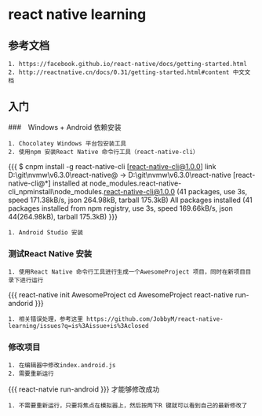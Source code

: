 # react native learning
## 参考文档

	1. https://facebook.github.io/react-native/docs/getting-started.html
	2. http://reactnative.cn/docs/0.31/getting-started.html#content 中文文档


## 入门
###　Windows + Android 依赖安装

	1. Chocolatey Windows 平台包安装工具
	2. 使用npm 安装React Native 命令行工具（react-native-cli）

{{{
$ cnpm install -g react-native-cli
[react-native-cli@1.0.0] link D:\git\nvmw\v6.3.0\react-native@ -> D:\git\nvmw\v6.3.0\react-native
[react-native-cli@*] installed at node_modules\.react-native-cli_npminstall\node_modules\.react-native-cli@1.0.0 (41 packages, use 3s, speed 171.38kB/s, json 264.98kB, tarball 175.3kB)
All packages installed (41 packages installed from npm registry, use 3s, speed 169.66kB/s, json 44(264.98kB), tarball 175.3kB)
}}}

	1. Android Studio 安装


### 测试React Native 安装

	1. 使用React Native 命令行工具进行生成一个AwesomeProject 项目，同时在新项目目录下进行运行

{{{
react-native init AwesomeProject
cd AwesomeProject
react-native run-andorid
}}}

	1. 相关错误处理，参考这里 https://github.com/JobbyM/react-native-learning/issues?q=is%3Aissue+is%3Aclosed


### 修改项目

	1. 在编辑器中修改index.android.js
	2. 需要重新运行

{{{
react-natvie run-android
}}}
才能够修改成功

	1. 不需要重新运行，只要将焦点在模拟器上，然后按两下R 键就可以看到自己的最新修改了
